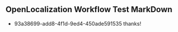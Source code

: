## OpenLocalization Workflow Test MarkDown
* 93a38699-add8-4f1d-9ed4-450ade591535 
thanks!<!--HONumber=Mar16_HO2-->
